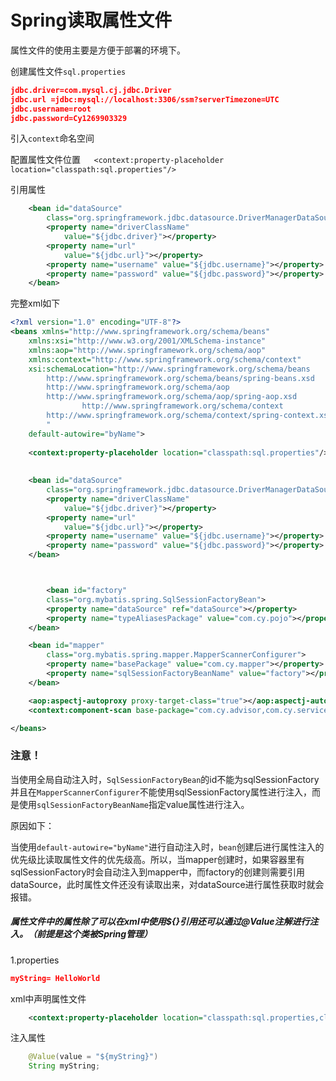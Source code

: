 # Spring读取属性文件

属性文件的使用主要是方便于部署的环境下。

创建属性文件`sql.properties`

```json
jdbc.driver=com.mysql.cj.jdbc.Driver
jdbc.url =jdbc:mysql://localhost:3306/ssm?serverTimezone=UTC
jdbc.username=root
jdbc.password=Cy1269903329
```



引入`context`命名空间

配置属性文件位置`	<context:property-placeholder location="classpath:sql.properties"/>`

引用属性

```xml
	<bean id="dataSource"
		class="org.springframework.jdbc.datasource.DriverManagerDataSource">
		<property name="driverClassName"
			value="${jdbc.driver}"></property>
		<property name="url"
			value="${jdbc.url}"></property>
		<property name="username" value="${jdbc.username}"></property>
		<property name="password" value="${jdbc.password}"></property>
	</bean>
```

完整xml如下

```xml
<?xml version="1.0" encoding="UTF-8"?>
<beans xmlns="http://www.springframework.org/schema/beans"
	xmlns:xsi="http://www.w3.org/2001/XMLSchema-instance"
	xmlns:aop="http://www.springframework.org/schema/aop"
	xmlns:context="http://www.springframework.org/schema/context"
	xsi:schemaLocation="http://www.springframework.org/schema/beans
        http://www.springframework.org/schema/beans/spring-beans.xsd
        http://www.springframework.org/schema/aop
        http://www.springframework.org/schema/aop/spring-aop.xsd
                http://www.springframework.org/schema/context
        http://www.springframework.org/schema/context/spring-context.xsd
        "
	default-autowire="byName">
	
	<context:property-placeholder location="classpath:sql.properties"/>
	
	
	<bean id="dataSource"
		class="org.springframework.jdbc.datasource.DriverManagerDataSource">
		<property name="driverClassName"
			value="${jdbc.driver}"></property>
		<property name="url"
			value="${jdbc.url}"></property>
		<property name="username" value="${jdbc.username}"></property>
		<property name="password" value="${jdbc.password}"></property>
	</bean>



		<bean id="factory"
		class="org.mybatis.spring.SqlSessionFactoryBean">
		<property name="dataSource" ref="dataSource"></property>
		<property name="typeAliasesPackage" value="com.cy.pojo"></property>
	</bean>

	<bean id="mapper"
		class="org.mybatis.spring.mapper.MapperScannerConfigurer">
		<property name="basePackage" value="com.cy.mapper"></property>
		<property name="sqlSessionFactoryBeanName" value="factory"></property>
	</bean>

	<aop:aspectj-autoproxy proxy-target-class="true"></aop:aspectj-autoproxy>
	<context:component-scan base-package="com.cy.advisor,com.cy.serviceImpl"></context:component-scan>

</beans>

```



### 注意！

当使用全局自动注入时，`SqlSessionFactoryBean`的id不能为sqlSessionFactory并且在`MapperScannerConfigurer`不能使用sqlSessionFactory属性进行注入，而是使用`sqlSessionFactoryBeanName`指定value属性进行注入。

原因如下：

​	当使用`default-autowire="byName"`进行自动注入时，`bean`创建后进行属性注入的优先级比读取属性文件的优先级高。所以，当mapper创建时，如果容器里有sqlSessionFactory时会自动注入到mapper中，而factory的创建则需要引用dataSource，此时属性文件还没有读取出来，对dataSource进行属性获取时就会报错。





##### 属性文件中的属性除了可以在xml中使用${}引用还可以通过@Value注解进行注入。（前提是这个类被Spring管理）

1.properties

```json
myString= HelloWorld
```

xml中声明属性文件

```xml
	<context:property-placeholder location="classpath:sql.properties,classpath:1.properties"/>
```

注入属性

```java
	@Value(value = "${myString}")
	String myString;
```

